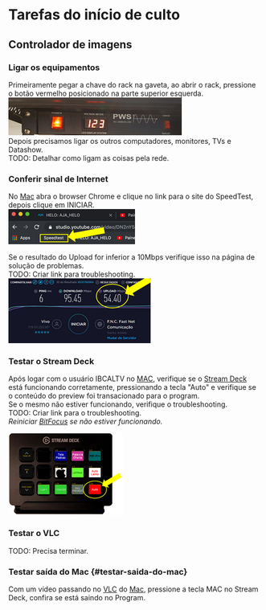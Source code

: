 # Tarefas do início de culto

## Controlador de imagens

### Ligar os equipamentos
Primeiramente pegar a chave do rack na gaveta, ao abrir o rack, pressione o botão vermelho posicionado na parte superior esquerda.\
![Ligar o rack](ligar-rack.png)\
Depois precisamos ligar os outros computadores, monitores, TVs e Datashow.\
TODO: Detalhar como ligam as coisas pela rede.

### Conferir sinal de Internet
No [Mac](/ibcalvariotv/transmissao/equipamentos-e-programas/#auxiliar-de-transmissao) abra o browser Chrome e clique no link para o site do SpeedTest, depois clique em INICIAR.\
![SpeedTest](speed-test.png)

Se o resultado do Upload for inferior a 10Mbps verifique isso na página de solução de problemas.\
TODO: Criar link para troubleshooting.\
![SpeedCheck](speed-check.png)

### Testar o Stream Deck
Após logar com o usuário IBCALTV no [MAC](/ibcalvariotv/transmissao/equipamentos-e-programas/#auxiliar-de-transmissao), verifique se o [Stream Deck](/ibcalvariotv/transmissao/equipamentos-e-programas/#stream-deck) está funcionando corretamente, pressionando a tecla "Auto" e verifique se o conteúdo do preview foi transacionado para o program.\
Se o mesmo não estiver funcionando, verifique o troubleshooting.\
TODO: Criar link para o troubleshooting.\
*Reiniciar [BitFocus](/ibcalvariotv/transmissao/equipamentos-e-programas/#bitfocus) se não estiver funcionando.*

![Botão Auto no Stream Deck](stream-deck-botao-auto.png)

### Testar o VLC
TODO: Precisa terminar.

### Testar saída do Mac {#testar-saida-do-mac}
Com um vídeo passando no [VLC](/ibcalvariotv/transmissao/equipamentos-e-programas/#vlc) do [Mac](/ibcalvariotv/transmissao/equipamentos-e-programas/#auxiliar-de-transmissao), pressione a tecla MAC no Stream Deck, confira se está saindo no Program.
